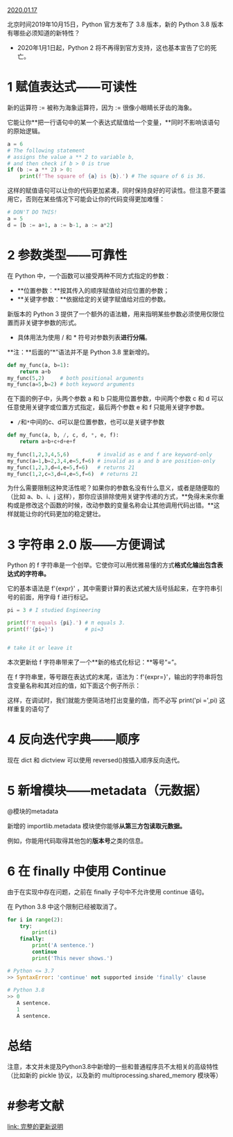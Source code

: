 [2020.01.17](https://mp.weixin.qq.com/s/Z077eD-GvmKilA3d1XOuVA)

北京时间2019年10月15日，Python 官方发布了 3.8 版本，新的 Python 3.8 版本有哪些必须知道的新特性？

- 2020年1月1日起，Python 2 将不再得到官方支持，这也基本宣告了它的死亡。



# 1 赋值表达式——可读性

新的运算符 := 被称为海象运算符，因为 := 很像小眼睛长牙齿的海象。

它能让你**把一行语句中的某一个表达式赋值给一个变量，**同时不影响该语句的原始逻辑。

```python
a = 6
# The following statement
# assigns the value a ** 2 to variable b, 
# and then check if b > 0 is true
if (b := a ** 2) > 0: 
    print(f'The square of {a} is {b}.') # The square of 6 is 36.
```

这样的赋值语句可以让你的代码更加紧凑，同时保持良好的可读性。但注意不要滥用它，否则在某些情况下可能会让你的代码变得更加难懂：

```python
# DON'T DO THIS!
a = 5
d = [b := a+1, a := b-1, a := a*2]
```







# 2 参数类型——可靠性

在 Python 中，一个函数可以接受两种不同方式指定的参数：

- **位置参数：**按其传入的顺序赋值给对应位置的参数；
- **关键字参数：**依据给定的关键字赋值给对应的参数。



新版本的 Python 3 提供了一个额外的语法糖，用来指明某些参数必须使用仅限位置而非关键字参数的形式。

- 具体用法为使用 / 和 * 符号对参数列表**进行分隔**。

**注：**后面的“\*”语法并不是 Python 3.8 里新增的。

```python
def my_func(a, b=1):
    return a+b
my_func(5,2)     # both positional arguments
my_func(a=5,b=2) # both keyword arguments
```

在下面的例子中，头两个参数 a 和 b 只能用位置参数，中间两个参数 c 和 d 可以任意使用关键字或位置方式指定，最后两个参数 e 和 f 只能用关键字参数。

- `/`和`*`中间的c、d可以是位置参数，也可以是关键字参数

```python
def my_func(a, b, /, c, d, *, e, f):
    return a+b+c+d+e+f
  
my_func(1,2,3,4,5,6)         # invalid as e and f are keyword-only
my_func(a=1,b=2,3,4,e=5,f=6) # invalid as a and b are position-only
my_func(1,2,3,d=4,e=5,f=6)   # returns 21
my_func(1,2,c=3,d=4,e=5,f=6)  # returns 21
```



为什么需要限制这种灵活性呢？如果你的参数名没有什么意义，或者是随便取的（比如 a、b、i、j 这样），那你应该排除使用关键字传递的方式，**免得未来你重构或是修改这个函数的时候，改动参数的变量名称会让其他调用代码出错。**这样就能让你的代码更加的稳定健壮。





# 3 字符串 2.0 版——方便调试

Python 的 f 字符串是一个创举。它使你可以用优雅易懂的方式**格式化输出包含表达式的字符串。**

它的基本语法是 f'{expr}' ，其中需要计算的表达式被大括号括起来，在字符串引号的前面，用字母 f 进行标记。

```python
pi = 3 # I studied Engineering

print(f'π equals {pi}.') # π equals 3.
print(f'{pi=}')          # pi=3


# take it or leave it
```

本次更新给 f 字符串带来了一个**新的格式化标记：**等号“=”。

在 f 字符串里，等号跟在表达式的末尾，语法为：f'{expr=}'，输出的字符串将包含变量名称和其对应的值，如下面这个例子所示：

这样，在调试时，我们就能方便简洁地打出变量的值，而不必写 print('pi =',pi) 这样重复的语句了





# 4 反向迭代字典——顺序

现在 dict 和 dictview 可以使用 reversed()按插入顺序反向迭代。



# 5 新增模块——metadata（元数据）

@模块的metadata

新增的 importlib.metadata 模块使你能够**从第三方包读取元数据。**

例如，你能用代码取得其他包的**版本号**之类的信息。







# 6 在 finally 中使用 Continue

由于在实现中存在问题，之前在 finally 子句中不允许使用 continue 语句。

在 Python 3.8 中这个限制已经被取消了。

```python
for i in range(2):
    try:
        print(i)
    finally:
        print('A sentence.')
        continue
        print('This never shows.')

# Python <= 3.7
>> SyntaxError: 'continue' not supported inside 'finally' clause
  
# Python 3.8
>> 0
   A sentence.
   1
   A sentence.
```



# 总结

注意，本文并未提及Python3.8中新增的一些和普通程序员不太相关的高级特性（比如新的 pickle 协议，以及新的 multiprocessing.shared_memory 模块等）



# #参考文献

[link: 完整的更新说明](https://docs.python.org/zh-cn/3/whatsnew/3.8.html)





